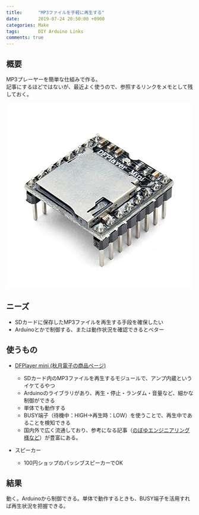 ```yaml
---
title:      "MP3ファイルを手軽に再生する"
date:       2019-07-24 20:50:00 +0900
categories: Make
tags:       DIY Arduino Links
comments: true
---
```


## 概要
MP3プレーヤーを簡単な仕組みで作る。  
記事にするほどではないが、最近よく使うので、参照するリンクをメモとして残しておく。

![](/assets/2019-07-24/DFPlayerMini.jpg)

## ニーズ
* SDカードに保存したMP3ファイルを再生する手段を確保したい
* Arduinoとかで制御する、または動作状況を確認できるとベター

## 使うもの
* [DFPlayer mini (秋月電子の商品ページ)](http://akizukidenshi.com/catalog/g/gM-12544/)
  * SDカード内のMP3ファイルを再生するモジュールで、アンプ内蔵というイケてるやつ
  * Arduinoのライブラリがあり、再生・停止・ランダム・音量など、細かな制御ができる
  * 単体でも動作する
  * BUSY端子（待機中：HIGH→再生時：LOW）を使うことで、再生中であることを検知できる
  * 国内外で広く流通しており、参考になる記事（[のぼゆエンジニアリング様など](https://www.noboyu.com/entry/2016/10/30/213604)）が豊富にある。

* スピーカー
  * 100円ショップのパッシブスピーカーでOK

##  結果
動く。Arduinoから制御できる。単体で動作するときも、BUSY端子を活用すれば再生状況を把握できる。